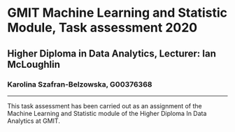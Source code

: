 # GMIT Machine Learning and Statistic Module, Task assessment 2020
## Higher Diploma in Data Analytics, Lecturer: Ian McLoughlin
### Karolina Szafran-Belzowska, G00376368
***
This task assessment has been carried out as an assignment of the Machine Learning and Statistic module of the Higher Diploma In Data Analytics at GMIT.



